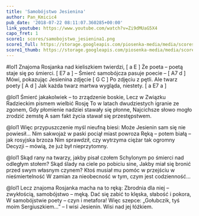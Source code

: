 ```yaml
---
title: 'Samobójstwo Jesienina'
author: Pan_Kmicic4
pub_date: '2018-07-22 08:11:07.360285+00:00'
link_youtube: https://www.youtube.com/watch?v=Zi9dMUaG5X4
capo_fret: 1
score1: scores/samobojstwo_jesienina1.png
score1_full: https://storage.googleapis.com/piosenka-media/media/scores/samobojstwo_jesienina1.png
score1_thumb: https://storage.googleapis.com/piosenka-media/media/scores/samobojstwo_jesienina1.png.180x0_q85_upscale.png
---
```


#lol1
Znajoma Rosjanka nad kieliszkiem twierdzi, [ a E ]
Że poeta – poetą staje się po śmierci. [ E7 a ]
– Śmierć samobójcza pasuje poecie – [ A7 d ]
Mówi, pokazując Jesienina zdjęcie [ G C ]
Po zdjęciu z pętli. Ale twarz poety [ A d ]
Jak każda twarz martwa wygląda, niestety. [ a E7 a ]

@lol1
Śmierć jakakolwiek – to zrządzenie boskie,
Lecz w Związku Radzieckim pismem wielbić Rosję
To w latach dwudziestych igranie ze zgonem,
Gdy płomienie nadziei stawały się płonne,
Najcichsze słowo mogło zrodzić zemstę
A sam fakt życia stawał się przestępstwem.

@lol1
Więc przypuszczenie myśl nieufną biesi:
Może Jesienin sam się nie powiesił…
Nim sakwojaż w paski pociął miast powroza
Ręką – potem białą – jak rosyjska brzoza
Nim sprawdził, czy wytrzyma ciężar tak ogromny
Decyzji – mówią, że już był nieprzytomny.

@lol1
Skąd rany na twarzy, jakby pisał czołem
Schylonym po śmierci nad odległym stołem?
Skąd ślady na ciele po pobiciu sine,
Jakby miał się bronić przed swym własnym czynem?
Ktoś musiał mu pomóc w przejściu w nieśmiertelność
W zamian za nieobecność w tym, czym jest codzienność…

@lol1
Lecz znajoma Rosjanka macha na to ręką:
Zbrodnia dla niej – zwykłością, samobójstwo – męką.
Dać się zabić to klęska, słabość i pokora,
W samobójstwie poety – czyn i metafora!
Więc szepce: „Gołubczik, tyś moim Sergiuszkiem…” –
I wisi Jesienin. Wisi nad jej łóżkiem.